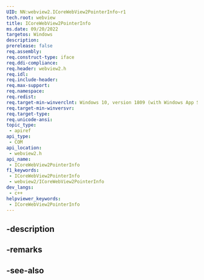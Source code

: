 ```yaml
---
UID: NN:webview2.ICoreWebView2PointerInfo~r1
tech.root: webview
title: ICoreWebView2PointerInfo
ms.date: 09/20/2022
targetos: Windows
description: 
prerelease: false
req.assembly: 
req.construct-type: iface
req.ddi-compliance: 
req.header: webview2.h
req.idl: 
req.include-header: 
req.max-support: 
req.namespace: 
req.redist: 
req.target-min-winverclnt: Windows 10, version 1809 (with Windows App SDK 1.1 or later)
req.target-min-winversvr: 
req.target-type: 
req.unicode-ansi: 
topic_type:
 - apiref
api_type:
 - COM
api_location:
 - webview2.h
api_name:
 - ICoreWebView2PointerInfo
f1_keywords:
 - ICoreWebView2PointerInfo
 - webview2/ICoreWebView2PointerInfo
dev_langs:
 - c++
helpviewer_keywords:
 - ICoreWebView2PointerInfo
---
```


## -description

## -remarks

## -see-also

